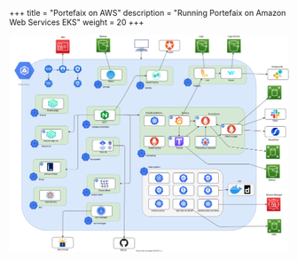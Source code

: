 +++
title = "Portefaix on AWS"
description = "Running Portefaix on Amazon Web Services EKS"
weight = 20
+++

<img src="/docs/images/portefaix-aws.svg"
 alt="Portefaix components"
 class="mt-3 mb-3 rounded">
